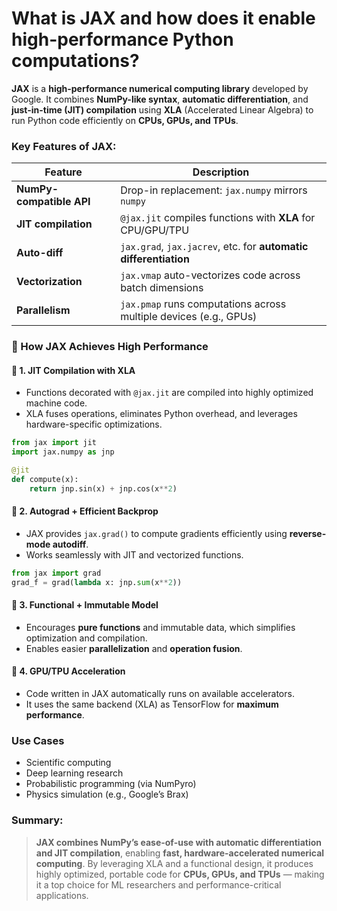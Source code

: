 # What is JAX and how does it enable high-performance Python computations?

**JAX** is a **high-performance numerical computing library** developed by Google. It combines **NumPy-like syntax**, **automatic differentiation**, and **just-in-time (JIT) compilation** using **XLA** (Accelerated Linear Algebra) to run Python code efficiently on **CPUs, GPUs, and TPUs**.

### Key Features of JAX:

| Feature                  | Description                                                       |
| ------------------------ | ----------------------------------------------------------------- |
| **NumPy-compatible API** | Drop-in replacement: `jax.numpy` mirrors `numpy`                  |
| **JIT compilation**      | `@jax.jit` compiles functions with **XLA** for CPU/GPU/TPU        |
| **Auto-diff**            | `jax.grad`, `jax.jacrev`, etc. for **automatic differentiation**  |
| **Vectorization**        | `jax.vmap` auto-vectorizes code across batch dimensions           |
| **Parallelism**          | `jax.pmap` runs computations across multiple devices (e.g., GPUs) |

### 🧠 How JAX Achieves High Performance

#### 🔹 1. **JIT Compilation with XLA**

- Functions decorated with `@jax.jit` are compiled into highly optimized machine code.
- XLA fuses operations, eliminates Python overhead, and leverages hardware-specific optimizations.

```python
from jax import jit
import jax.numpy as jnp

@jit
def compute(x):
    return jnp.sin(x) + jnp.cos(x**2)
```

#### 🔹 2. **Autograd + Efficient Backprop**

- JAX provides `jax.grad()` to compute gradients efficiently using **reverse-mode autodiff**.
- Works seamlessly with JIT and vectorized functions.

```python
from jax import grad
grad_f = grad(lambda x: jnp.sum(x**2))
```

#### 🔹 3. **Functional + Immutable Model**

- Encourages **pure functions** and immutable data, which simplifies optimization and compilation.
- Enables easier **parallelization** and **operation fusion**.

#### 🔹 4. **GPU/TPU Acceleration**

- Code written in JAX automatically runs on available accelerators.
- It uses the same backend (XLA) as TensorFlow for **maximum performance**.

### Use Cases

- Scientific computing
- Deep learning research
- Probabilistic programming (via NumPyro)
- Physics simulation (e.g., Google’s Brax)

### Summary:

> **JAX combines NumPy’s ease-of-use with automatic differentiation and JIT compilation**, enabling **fast, hardware-accelerated numerical computing**. By leveraging XLA and a functional design, it produces highly optimized, portable code for **CPUs, GPUs, and TPUs** — making it a top choice for ML researchers and performance-critical applications.
